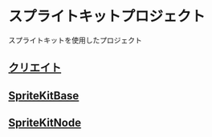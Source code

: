 # スプライトキットプロジェクト

スプライトキットを使用したプロジェクト

## [クリエイト](https://github.com/ghsumiyasu/Swift/blob/main/README-SpriteKit-Create-jp.md)
## [SpriteKitBase](https://github.com/ghsumiyasu/Swift/blob/main/README-Swift-SpriteKitBase-jp.md)
## [SpriteKitNode](https://github.com/ghsumiyasu/Swift/blob/main/README-Swift-SpriteKitNode-jp.md)